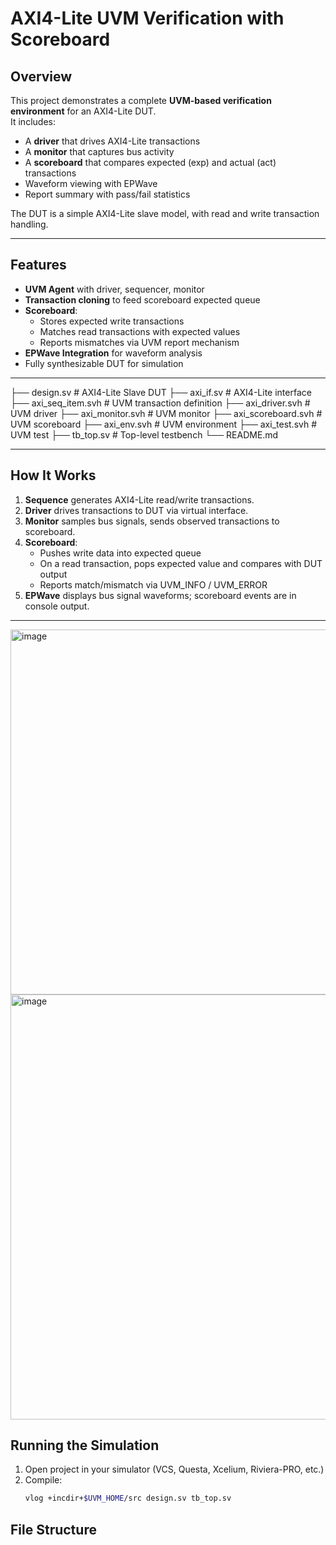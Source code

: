 # AXI4-Lite UVM Verification with Scoreboard

## Overview
This project demonstrates a complete **UVM-based verification environment** for an AXI4-Lite DUT.  
It includes:
- A **driver** that drives AXI4-Lite transactions
- A **monitor** that captures bus activity
- A **scoreboard** that compares expected (exp) and actual (act) transactions
- Waveform viewing with EPWave
- Report summary with pass/fail statistics

The DUT is a simple AXI4-Lite slave model, with read and write transaction handling.

---

## Features
- **UVM Agent** with driver, sequencer, monitor
- **Transaction cloning** to feed scoreboard expected queue
- **Scoreboard**:
  - Stores expected write transactions
  - Matches read transactions with expected values
  - Reports mismatches via UVM report mechanism
- **EPWave Integration** for waveform analysis
- Fully synthesizable DUT for simulation

---

├── design.sv # AXI4-Lite Slave DUT
├── axi_if.sv # AXI4-Lite interface
├── axi_seq_item.svh # UVM transaction definition
├── axi_driver.svh # UVM driver
├── axi_monitor.svh # UVM monitor
├── axi_scoreboard.svh # UVM scoreboard
├── axi_env.svh # UVM environment
├── axi_test.svh # UVM test
├── tb_top.sv # Top-level testbench
└── README.md


---

## How It Works
1. **Sequence** generates AXI4-Lite read/write transactions.
2. **Driver** drives transactions to DUT via virtual interface.
3. **Monitor** samples bus signals, sends observed transactions to scoreboard.
4. **Scoreboard**:
   - Pushes write data into expected queue
   - On a read transaction, pops expected value and compares with DUT output
   - Reports match/mismatch via UVM_INFO / UVM_ERROR
5. **EPWave** displays bus signal waveforms; scoreboard events are in console output.

---
<img width="1002" height="584" alt="image" src="https://github.com/user-attachments/assets/285defbc-9bb5-469e-a1db-b9167519c062" />
<img width="1816" height="680" alt="image" src="https://github.com/user-attachments/assets/f7d936c4-045b-4212-9f15-060714a9d9a7" />

## Running the Simulation
1. Open project in your simulator (VCS, Questa, Xcelium, Riviera-PRO, etc.)
2. Compile:
   ```bash
   vlog +incdir+$UVM_HOME/src design.sv tb_top.sv


## File Structure
